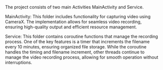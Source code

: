 The project consists of two main Activities MainActivity and Service.

MainActivity: This folder includes functionality for capturing video using CameraX. 
The implementation allows for seamless video recording, ensuring high-quality output and efficient resource management.

Service: This folder contains coroutine functions that manage the recording process. 
One of the key features is a timer that increments the filename every 10 minutes, ensuring organized file storage. 
While the coroutine handles the timing and filename increment, other threads continue to manage the video recording process, allowing for smooth operation without interruptions.

